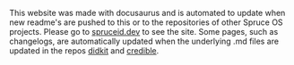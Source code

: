 This website was made with docusaurus and is automated to update when new
readme's are pushed to this or to the repositories of other Spruce OS projects.
Please go to [spruceid.dev](https://spruceid.dev) to see the site. Some pages,
such as changelogs, are automatically updated when the underlying .md files are
updated in the repos [didkit](https://github.com/spruceid/didkit) and
[credible](https://github.com/spruceid/credible).
